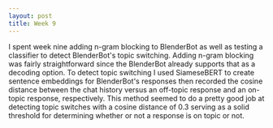 ```yaml
---
layout: post
title: Week 9
---
```


I spent week nine adding n-gram blocking to BlenderBot as well as testing a classifier to detect BlenderBot's topic switching. Adding n-gram blocking was fairly straightforward since the BlenderBot already supports that as a decoding option. To detect topic switching I used SiameseBERT to create sentence embeddings for BlenderBot's responses then recorded the cosine distance between the chat history versus an off-topic response and an on-topic response, respectively. This method seemed to do a pretty good job at detecting topic switches with a cosine distance of 0.3 serving as a solid threshold for determining whether or not a response is on topic or not.
